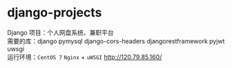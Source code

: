 # django-projects
 Django 项目：个人网盘系统、兼职平台 <br>
 需要的库：django pymysql django-cors-headers djangorestframework pyjwt uwsgi <br>
 运行环境：`CentOS 7` `Nginx` + `uWSGI` http://120.79.85.160/
